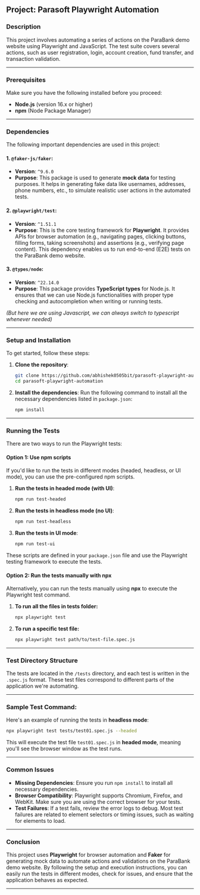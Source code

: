 ## **Project: Parasoft Playwright Automation**

### **Description**

This project involves automating a series of actions on the ParaBank demo website using Playwright and JavaScript. The test suite covers several actions, such as user registration, login, account creation, fund transfer, and transaction validation.

---

### **Prerequisites**

Make sure you have the following installed before you proceed:

- **Node.js** (version 16.x or higher)
- **npm** (Node Package Manager)

---

### **Dependencies**

The following important dependencies are used in this project:

#### 1. **`@faker-js/faker`**:
   - **Version**: `^9.6.0`
   - **Purpose**: This package is used to generate **mock data** for testing purposes. It helps in generating fake data like usernames, addresses, phone numbers, etc., to simulate realistic user actions in the automated tests.

#### 2. **`@playwright/test`**:
   - **Version**: `^1.51.1`
   - **Purpose**: This is the core testing framework for **Playwright**. It provides APIs for browser automation (e.g., navigating pages, clicking buttons, filling forms, taking screenshots) and assertions (e.g., verifying page content). This dependency enables us to run end-to-end (E2E) tests on the ParaBank demo website.

#### 3. **`@types/node`**:
   - **Version**: `^22.14.0`
   - **Purpose**: This package provides **TypeScript types** for Node.js. It ensures that we can use Node.js functionalities with proper type checking and autocompletion when writing or running tests.
   
   _(But here we are using Javascript, we can always switch to typescript whenever needed)_

---

### **Setup and Installation**

To get started, follow these steps:

1. **Clone the repository**:
    ```bash
    git clone https://github.com/abhishek0505bit/parasoft-playwright-automation.git
    cd parasoft-playwright-automation
    ```

2. **Install the dependencies**:
    Run the following command to install all the necessary dependencies listed in `package.json`:
    ```bash
    npm install
    ```

---

### **Running the Tests**

There are two ways to run the Playwright tests:

#### **Option 1: Use npm scripts**

If you'd like to run the tests in different modes (headed, headless, or UI mode), you can use the pre-configured npm scripts.

1. **Run the tests in headed mode (with UI)**:
   ```bash
   npm run test-headed
   ```

2. **Run the tests in headless mode (no UI)**:
   ```bash
   npm run test-headless
   ```

3. **Run the tests in UI mode**:
   ```bash
   npm run test-ui
   ```

These scripts are defined in your `package.json` file and use the Playwright testing framework to execute the tests.

#### **Option 2: Run the tests manually with npx**

Alternatively, you can run the tests manually using **npx** to execute the Playwright test command.

1. **To run all the files in tests folder:**

    ```bash
    npx playwright test
    ```

2. **To run a specific test file:**

    ```bash
    npx playwright test path/to/test-file.spec.js
    ```

---


### **Test Directory Structure**

The tests are located in the `/tests` directory, and each test is written in the `.spec.js` format. These test files correspond to different parts of the application we're automating.

---

### **Sample Test Command**:

Here's an example of running the tests in **headless mode**:

```bash
npx playwright test tests/test01.spec.js --headed
```

This will execute the test file `test01.spec.js` in **headed mode**, meaning you'll see the browser window as the test runs.

---

### **Common Issues**

- **Missing Dependencies**: Ensure you run `npm install` to install all necessary dependencies.
- **Browser Compatibility**: Playwright supports Chromium, Firefox, and WebKit. Make sure you are using the correct browser for your tests.
- **Test Failures**: If a test fails, review the error logs to debug. Most test failures are related to element selectors or timing issues, such as waiting for elements to load.

---

### **Conclusion**

This project uses **Playwright** for browser automation and **Faker** for generating mock data to automate actions and validations on the ParaBank demo website. By following the setup and execution instructions, you can easily run the tests in different modes, check for issues, and ensure that the application behaves as expected.

---